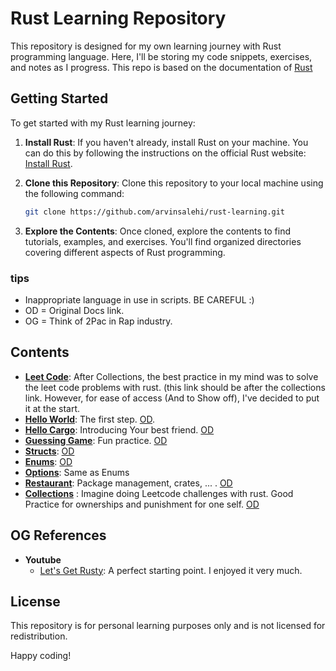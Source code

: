 # Rust Learning Repository

This repository is designed for my own learning journey with Rust programming language. Here, I'll be storing my code snippets, exercises, and notes as I progress. This repo is based on the documentation of [Rust](https://doc.rust-lang.org/book/)

## Getting Started

To get started with my Rust learning journey:

1. **Install Rust**: If you haven't already, install Rust on your machine. You can do this by following the instructions on the official Rust website: [Install Rust](https://www.rust-lang.org/tools/install).

2. **Clone this Repository**: Clone this repository to your local machine using the following command:

    ```bash
    git clone https://github.com/arvinsalehi/rust-learning.git
    ```

3. **Explore the Contents**: Once cloned, explore the contents to find tutorials, examples, and exercises. You'll find organized directories covering different aspects of Rust programming.

### tips
- Inappropriate language in use in scripts. BE CAREFUL :) 
- OD = Original Docs link.
- OG = Think of 2Pac in Rap industry.

## Contents
- **[Leet Code](https://github.com/arvinsalehi/rust-learning/tree/main/leet_code/longest_consecutive_seq)**: After Collections, the best practice in my mind was to solve the leet code problems with rust. (this link should be after the collections link. However, for ease of access (And to Show off), I've decided to put it at the start.
- **[Hello World](https://github.com/arvinsalehi/rust-learning/tree/main/hello_world)**: The first step. [OD](https://doc.rust-lang.org/book/ch01-02-hello-world.html).
- **[Hello Cargo](https://github.com/arvinsalehi/rust-learning/tree/main/hello_cargo)**: Introducing Your best friend. [OD](https://doc.rust-lang.org/book/ch01-03-hello-cargo.html)
- **[Guessing Game](https://github.com/arvinsalehi/rust-learning/tree/main/guessing_game)**: Fun practice. [OD](https://doc.rust-lang.org/book/ch02-00-guessing-game-tutorial.html)
- **[Structs](https://github.com/arvinsalehi/rust-learning/tree/main/structs)**: [OD](https://doc.rust-lang.org/book/ch05-00-structs.html)
- **[Enums](https://github.com/arvinsalehi/rust-learning/tree/main/enums)**: [OD](https://doc.rust-lang.org/book/ch06-00-enums.html)
- **[Options](https://github.com/arvinsalehi/rust-learning/tree/main/option)**: Same as Enums
- **[Restaurant](https://github.com/arvinsalehi/rust-learning/tree/main/restaurant)**: Package management, crates, ... . [OD](https://doc.rust-lang.org/book/ch07-00-managing-growing-projects-with-packages-crates-and-modules.html)
- **[Collections](https://github.com/arvinsalehi/rust-learning/tree/main/collections)** : Imagine doing Leetcode challenges with rust. Good Practice for ownerships and punishment for one self. [OD](https://doc.rust-lang.org/book/ch08-00-common-collections.html)

## OG References
- **Youtube**
  - [Let's Get Rusty](https://www.youtube.com/watch?v=OX9HJsJUDxA&ab_channel=Let%27sGetRusty): A perfect starting point. I enjoyed it very much.
## License

This repository is for personal learning purposes only and is not licensed for redistribution.

Happy coding!
